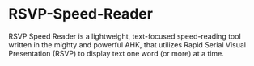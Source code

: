 # RSVP-Speed-Reader
RSVP Speed Reader is a lightweight, text-focused speed-reading tool written in the mighty and powerful AHK, that utilizes Rapid Serial Visual Presentation (RSVP) to display text one word (or more) at a time.

